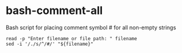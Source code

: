 # bash-comment-all
Bash script for placing comment symbol # for all non-empty strings

```
read -p "Enter filename or file path: " filename
sed -i '/./s/^/#/' "${filename}"
```

